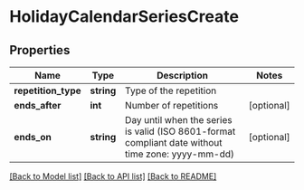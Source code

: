 # HolidayCalendarSeriesCreate

## Properties
Name | Type | Description | Notes
------------ | ------------- | ------------- | -------------
**repetition_type** | **string** | Type of the repetition | 
**ends_after** | **int** | Number of repetitions | [optional] 
**ends_on** | **string** | Day until when the series is valid (ISO 8601-format compliant date without time zone: yyyy-mm-dd) | [optional] 

[[Back to Model list]](../README.md#documentation-for-models) [[Back to API list]](../README.md#documentation-for-api-endpoints) [[Back to README]](../README.md)


